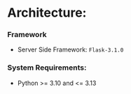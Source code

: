 # Architecture:
### Framework
- Server Side Framework: `Flask-3.1.0`

### System Requirements:
- Python >= 3.10 and <= 3.13
